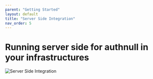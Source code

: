 ```yaml
---
parent: "Getting Started"
layout: default
title: "Server Side Integration"
nav_order: 5
---
```

# Running server side for authnull in your infrastructures

![Server Side Integration](../../../assets/images/Serverside.png)
